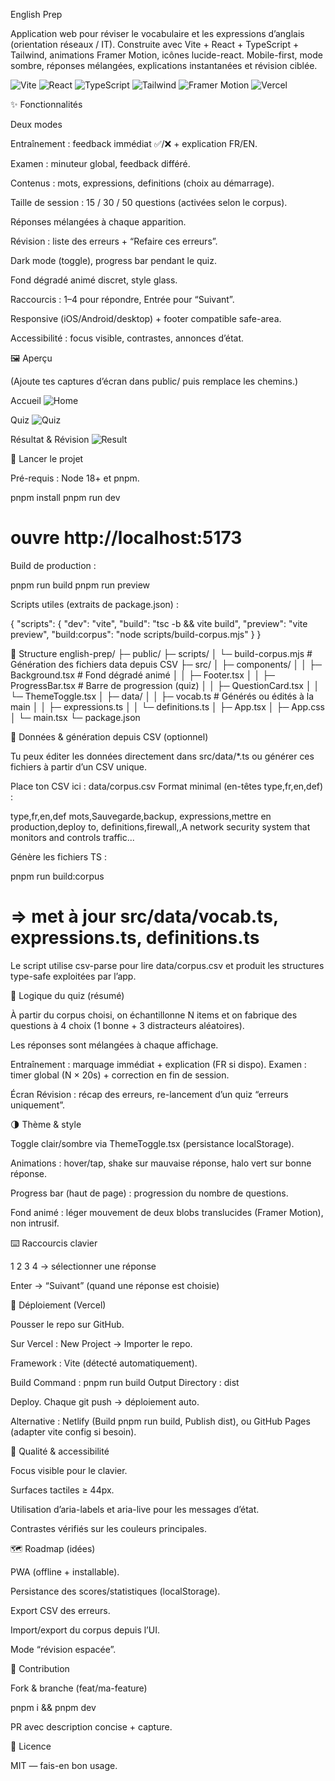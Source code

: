 English Prep

Application web pour réviser le vocabulaire et les expressions d’anglais (orientation réseaux / IT).
Construite avec Vite + React + TypeScript + Tailwind, animations Framer Motion, icônes lucide-react.
Mobile-first, mode sombre, réponses mélangées, explications instantanées et révision ciblée.

<p align="left"> <img alt="Vite" src="https://img.shields.io/badge/Vite-7A57D1?logo=vite&logoColor=white"> <img alt="React" src="https://img.shields.io/badge/React-149ECA?logo=react&logoColor=white"> <img alt="TypeScript" src="https://img.shields.io/badge/TypeScript-3178C6?logo=typescript&logoColor=white"> <img alt="Tailwind" src="https://img.shields.io/badge/Tailwind-38bdf8?logo=tailwindcss&logoColor=white"> <img alt="Framer Motion" src="https://img.shields.io/badge/Framer%20Motion-111?logo=framer&logoColor=white"> <img alt="Vercel" src="https://img.shields.io/badge/Deploy-Vercel-000?logo=vercel&logoColor=white"> </p>
✨ Fonctionnalités

Deux modes

Entraînement : feedback immédiat ✅/❌ + explication FR/EN.

Examen : minuteur global, feedback différé.

Contenus : mots, expressions, definitions (choix au démarrage).

Taille de session : 15 / 30 / 50 questions (activées selon le corpus).

Réponses mélangées à chaque apparition.

Révision : liste des erreurs + “Refaire ces erreurs”.

Dark mode (toggle), progress bar pendant le quiz.

Fond dégradé animé discret, style glass.

Raccourcis : 1–4 pour répondre, Entrée pour “Suivant”.

Responsive (iOS/Android/desktop) + footer compatible safe-area.

Accessibilité : focus visible, contrastes, annonces d’état.

🖼️ Aperçu

(Ajoute tes captures d’écran dans public/ puis remplace les chemins.)

Accueil
![Home](public/screens/home.png)

Quiz
![Quiz](public/screens/quiz.png)

Résultat & Révision
![Result](public/screens/result.png)

🚀 Lancer le projet

Pré-requis : Node 18+ et pnpm.

pnpm install
pnpm run dev
# ouvre http://localhost:5173


Build de production :

pnpm run build
pnpm run preview


Scripts utiles (extraits de package.json) :

{
  "scripts": {
    "dev": "vite",
    "build": "tsc -b && vite build",
    "preview": "vite preview",
    "build:corpus": "node scripts/build-corpus.mjs"
  }
}

📁 Structure
english-prep/
├─ public/
├─ scripts/
│  └─ build-corpus.mjs           # Génération des fichiers data depuis CSV
├─ src/
│  ├─ components/
│  │  ├─ Background.tsx          # Fond dégradé animé
│  │  ├─ Footer.tsx
│  │  ├─ ProgressBar.tsx         # Barre de progression (quiz)
│  │  ├─ QuestionCard.tsx
│  │  └─ ThemeToggle.tsx
│  ├─ data/
│  │  ├─ vocab.ts                # Générés ou édités à la main
│  │  ├─ expressions.ts
│  │  └─ definitions.ts
│  ├─ App.tsx
│  ├─ App.css
│  └─ main.tsx
└─ package.json

🧩 Données & génération depuis CSV (optionnel)

Tu peux éditer les données directement dans src/data/*.ts ou générer ces fichiers à partir d’un CSV unique.

Place ton CSV ici : data/corpus.csv
Format minimal (en-têtes type,fr,en,def) :

type,fr,en,def
mots,Sauvegarde,backup,
expressions,mettre en production,deploy to,
definitions,firewall,,A network security system that monitors and controls traffic...


Génère les fichiers TS :

pnpm run build:corpus
# => met à jour src/data/vocab.ts, expressions.ts, definitions.ts


Le script utilise csv-parse pour lire data/corpus.csv et produit les structures type-safe exploitées par l’app.

🧠 Logique du quiz (résumé)

À partir du corpus choisi, on échantillonne N items et on fabrique des questions à 4 choix (1 bonne + 3 distracteurs aléatoires).

Les réponses sont mélangées à chaque affichage.

Entraînement : marquage immédiat + explication (FR si dispo).
Examen : timer global (N × 20s) + correction en fin de session.

Écran Révision : récap des erreurs, re-lancement d’un quiz “erreurs uniquement”.

🌗 Thème & style

Toggle clair/sombre via ThemeToggle.tsx (persistance localStorage).

Animations : hover/tap, shake sur mauvaise réponse, halo vert sur bonne réponse.

Progress bar (haut de page) : progression du nombre de questions.

Fond animé : léger mouvement de deux blobs translucides (Framer Motion), non intrusif.

⌨️ Raccourcis clavier

1 2 3 4 → sélectionner une réponse

Enter → “Suivant” (quand une réponse est choisie)

🔧 Déploiement (Vercel)

Pousser le repo sur GitHub.

Sur Vercel : New Project → Importer le repo.

Framework : Vite (détecté automatiquement).

Build Command : pnpm run build
Output Directory : dist

Deploy. Chaque git push → déploiement auto.

Alternative : Netlify (Build pnpm run build, Publish dist), ou GitHub Pages (adapter vite config si besoin).

🧪 Qualité & accessibilité

Focus visible pour le clavier.

Surfaces tactiles ≥ 44px.

Utilisation d’aria-labels et aria-live pour les messages d’état.

Contrastes vérifiés sur les couleurs principales.

🗺️ Roadmap (idées)

PWA (offline + installable).

Persistance des scores/statistiques (localStorage).

Export CSV des erreurs.

Import/export du corpus depuis l’UI.

Mode “révision espacée”.

🤝 Contribution

Fork & branche (feat/ma-feature)

pnpm i && pnpm dev

PR avec description concise + capture.

📄 Licence

MIT — fais-en bon usage.
